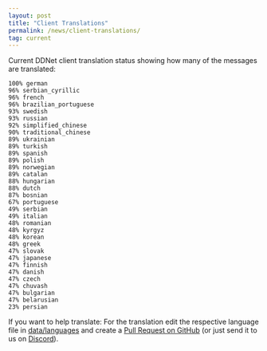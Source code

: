 ```yaml
---
layout: post
title: "Client Translations"
permalink: /news/client-translations/
tag: current
---
```


Current DDNet client translation status showing how many of the messages are translated:

```
100% german
96% serbian_cyrillic
96% french
96% brazilian_portuguese
93% swedish
93% russian
92% simplified_chinese
90% traditional_chinese
89% ukrainian
89% turkish
89% spanish
89% polish
89% norwegian
89% catalan
88% hungarian
88% dutch
87% bosnian
67% portuguese
49% serbian
49% italian
48% romanian
48% kyrgyz
48% korean
48% greek
47% slovak
47% japanese
47% finnish
47% danish
47% czech
47% chuvash
47% bulgarian
47% belarusian
23% persian
```

If you want to help translate: For the translation edit the respective language file in [data/languages](https://github.com/ddnet/ddnet/tree/master/data/languages) and create a [Pull Request on GitHub](https://github.com/ddnet/ddnet/) (or just send it to us on [Discord](/discord/)).
